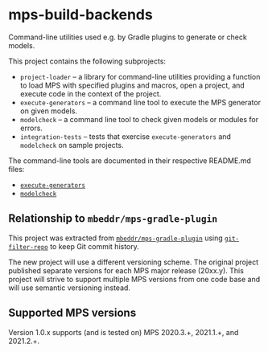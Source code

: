 # mps-build-backends

Command-line utilities used e.g. by Gradle plugins to generate or check models.

This project contains the following subprojects:

* `project-loader` – a library for command-line utilities providing a function to load MPS with specified plugins and
  macros, open a project, and execute code in the context of the project.
* `execute-generators` – a command line tool to execute the MPS generator on given models.
* `modelcheck` – a command line tool to check given models or modules for errors.
* `integration-tests` – tests that exercise `execute-generators` and `modelcheck` on sample projects.

The command-line tools are documented in their respective README.md files:

* [`execute-generators`](execute-generators/README.md)
* [`modelcheck`](modelcheck/README.md)

## Relationship to `mbeddr/mps-gradle-plugin`

This project was extracted from [`mbeddr/mps-gradle-plugin`](https://github.com/mbeddr/mps-gradle-plugin) using
[`git-filter-repo`](https://github.com/newren/git-filter-repo) to keep Git commit history.

The new project will use a different versioning scheme. The original project published separate versions for each MPS
major release (20xx.y). This project will strive to support multiple MPS versions from one code base and will use
semantic versioning instead.

## Supported MPS versions

Version 1.0.x supports (and is tested on) MPS 2020.3.+, 2021.1.+, and 2021.2.+.
